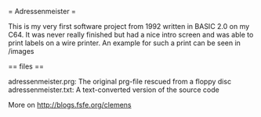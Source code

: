 = Adressenmeister =

This is my very first software project from 1992 written in BASIC 2.0 on my C64. It was never really finished but had a nice intro screen and was able to print labels on a wire printer. An example for such a print can be seen in /images

== files ==

adressenmeister.prg: The original prg-file rescued from a floppy disc
adressenmeister.txt: A text-converted version of the source code

More on http://blogs.fsfe.org/clemens
